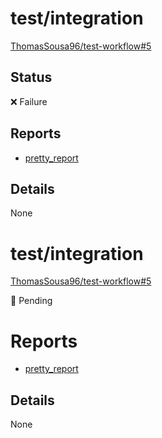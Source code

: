 # test/integration

[ThomasSousa96/test-workflow#5](https://github.com/ThomasSousa96/test-workflow/pull/5)

## Status

<!-- :large_orange_diamond: Pending -->
<!-- :heavy_check_mark: Success -->
:x: Failure
<!-- :o: Error -->

## Reports

- [pretty_report](pretty_report.html)

## Details

None
# test/integration

[ThomasSousa96/test-workflow#5](https://github.com/ThomasSousa96/test-workflow/pull/5)

:large_orange_diamond: Pending
<!-- :heavy_check_mark: Success -->
<!-- :x: Failure -->
<!-- :o: Error -->
# Reports

- [pretty_report](pretty_report.html)

## Details

None
